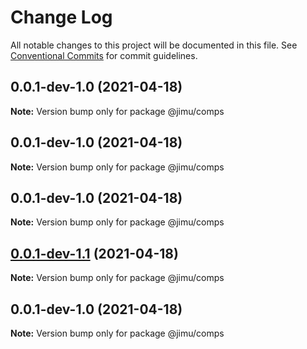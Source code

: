 # Change Log

All notable changes to this project will be documented in this file.
See [Conventional Commits](https://conventionalcommits.org) for commit guidelines.

## 0.0.1-dev-1.0 (2021-04-18)

**Note:** Version bump only for package @jimu/comps





## 0.0.1-dev-1.0 (2021-04-18)

**Note:** Version bump only for package @jimu/comps





## 0.0.1-dev-1.0 (2021-04-18)

**Note:** Version bump only for package @jimu/comps





## [0.0.1-dev-1.1](https://github.com/NoSuitableOne/jimu/compare/@jimu/comps@0.0.1-dev-1.0...@jimu/comps@0.0.1-dev-1.1) (2021-04-18)

**Note:** Version bump only for package @jimu/comps





## 0.0.1-dev-1.0 (2021-04-18)

**Note:** Version bump only for package @jimu/comps
